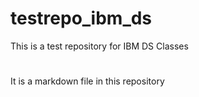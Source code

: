 # testrepo_ibm_ds
This is a test repository for IBM DS Classes
#
It is a markdown file in this repository
